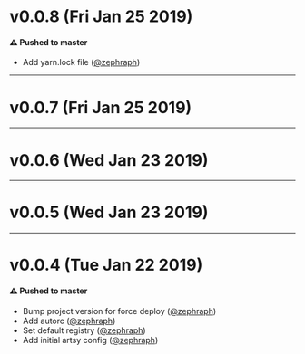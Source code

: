 # v0.0.8 (Fri Jan 25 2019)

#### ⚠️  Pushed to master

- Add yarn.lock file  ([@zephraph](https://github.com/zephraph))

---

# v0.0.7 (Fri Jan 25 2019)



---

# v0.0.6 (Wed Jan 23 2019)



---

# v0.0.5 (Wed Jan 23 2019)



---

# v0.0.4 (Tue Jan 22 2019)

#### ⚠️  Pushed to master

- Bump project version for force deploy
  ([@zephraph](https://github.com/zephraph))
- Add autorc
  ([@zephraph](https://github.com/zephraph))
- Set default registry
  ([@zephraph](https://github.com/zephraph))
- Add initial artsy config
  ([@zephraph](https://github.com/zephraph))